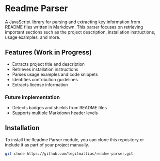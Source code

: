 # Readme Parser

A JavaScript library for parsing and extracting key information from README files written in Markdown. This parser focuses on retrieving important sections such as the project description, installation instructions, usage examples, and more.

## Features (Work in Progress)

- Extracts project title and description
- Retrieves installation instructions
- Parses usage examples and code snippets
- Identifies contribution guidelines
- Extracts license information

### Future implementation

- Detects badges and shields from README files
- Supports multiple Markdown header levels

## Installation

To install the Readme Parser module, you can clone this repository or include it as part of your project manually.

```bash
git clone https://github.com/legitmattias/readme-parser.git

